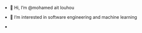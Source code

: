 - 👋 Hi, I’m @mohamed ait louhou
- 👀 I’m interested in software engineering and machine learning

-


<!---
moohaameed1999/moohaameed1999 is a ✨ special ✨ repository because its `README.md` (this file) appears on your GitHub profile.
You can click the Preview link to take a look at your changes.
--->
